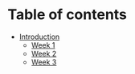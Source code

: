 # Table of contents

* [Introduction](README.md)
  * [Week 1](introduction/week-1.md)
  * [Week 2](introduction/week-2.md)
  * [Week 3](introduction/week-3.md)

